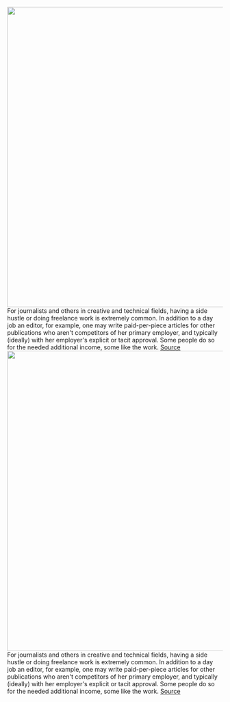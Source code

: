 <img src='https://cdn.vox-cdn.com/thumbor/rdQHclv_7GHb03t5dRbTn8SpQjw=/0x0:6048x3300/1200x800/filters:focal(2541x1167:3507x2133)/cdn.vox-cdn.com/uploads/chorus_image/image/69725457/1230667805.0.jpg' width='700px' /><br/>
For journalists and others in creative and technical fields, having a side hustle or doing freelance work is extremely common. In addition to a day job an editor, for example, one may write paid-per-piece articles for other publications who aren't competitors of her primary employer, and typically (ideally) with her employer's explicit or tacit approval. Some people do so for the needed additional income, some like the work.
<a href='https://www.theverge.com/2021/8/14/22624669/wall-street-journal-tech-workers-multiple-remote-jobs'> Source <a/><img src='https://cdn.vox-cdn.com/thumbor/rdQHclv_7GHb03t5dRbTn8SpQjw=/0x0:6048x3300/1200x800/filters:focal(2541x1167:3507x2133)/cdn.vox-cdn.com/uploads/chorus_image/image/69725457/1230667805.0.jpg' width='700px' /><br/>
For journalists and others in creative and technical fields, having a side hustle or doing freelance work is extremely common. In addition to a day job an editor, for example, one may write paid-per-piece articles for other publications who aren't competitors of her primary employer, and typically (ideally) with her employer's explicit or tacit approval. Some people do so for the needed additional income, some like the work.
<a href='https://www.theverge.com/2021/8/14/22624669/wall-street-journal-tech-workers-multiple-remote-jobs'> Source <a/>